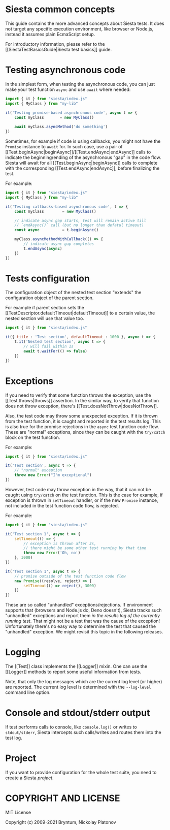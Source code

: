 Siesta common concepts
======================

This guide contains the more advanced concepts about Siesta tests. It does not target any specific execution environment, like browser or Node.js, instead it assumes plain EcmaScript setup.

For introductory information, please refer to the [[SiestaTestBasicsGuide|Siesta test basics]] guide.

Testing asynchronous code
===================

In the simplest form, when testing the asynchronous code, you can just make your test function `async` and use `await` where needed:

```javascript
import { it } from "siesta/index.js"
import { MyClass } from "my-lib"

it('Testing promise-based asynchronous code', async t => {
    const myClass       = new MyClass()
    
    await myClass.asyncMethod('do something')
})
```

Sometimes, for example if code is using callbacks, you might not have the `Promise` instance to `await` for. In such case, use a pair of
[[Test.beginAsync|beginAsync]]/[[Test.endAsync|endAsync]] calls to indicate the beginning/ending of the asynchronous "gap" in the code flow.
Siesta will await for all [[Test.beginAsync|beginAsync]] calls to complete with the corresponding [[Test.endAsync|endAsync]], before finalizing the test.

For example:
```javascript
import { it } from "siesta/index.js"
import { MyClass } from "my-lib"

it('Testing callbacks-based asynchronous code', t => {
    const myClass        = new MyClass()

    // indicate async gap starts, test will remain active till
    // `endAsync()` call (but no longer than defatul timeout)
    const async          = t.beginAsync()

    myClass.asyncMethodWithCallback(() => {
        // indicate async gap completes
        t.endAsync(async)
    })
})
```


Tests configuration
===================

The configuration object of the nested test section "extends" the configuration object of the parent section. 

For example if parent section sets the [[TestDescriptor.defaultTimeout|defaultTimeout]] to a certain value, the nested section 
will use that value too.

```javascript
import { it } from "siesta/index.js"

it({ title : 'Test section', defaultTimeout : 1000 }, async t => {
    t.it('Nested test section', async t => {
        // will fail within 1s
        await t.waitFor(() => false)
    })
})
```

Exceptions
==========

If you need to verify that some function throws the exception, use the [[Test.throws|throws]] assertion.
In the similar way, to verify that function does not throw exception, there's [[Test.doesNotThrow|doesNotThrow]]. 

Also, the test code may throw some unexpected exception. If it is thrown from the test function, it is caught 
and reported in the test results log. This is also true for the promise rejections in the `async` test function 
code flow. These are "normal" exceptions, since they can be caught with the `try/catch` block on the test function.

For example:
```javascript
import { it } from "siesta/index.js"

it('Test section', async t => {
    // "normal" exception
    throw new Error("I'm exceptional")
})
```

However, test code may throw exception in the way, that it can not be caught using `try/catch` on the test function.
This is the case for example, if exception is thrown in `setTimeout` handler, or if the new `Promise` instance,
not included in the test function code flow, is rejected.

For example:
```javascript
import { it } from "siesta/index.js"

it('Test section 1', async t => {
    setTimeout(() => {
        // exception is thrown after 3s, 
        // there might be some other test running by that time
        throw new Error('Oh, no')
    }, 3000)
})

it('Test section 1', async t => {
    // promise outside of the test function code flow
    new Promise((resolve, reject) => {
        setTimeout(() => reject(), 3000)
    })
})
```

These are so called "unhandled" exceptions/rejections. If environment supports that (browsers and Node.js do, Deno doesn't), 
Siesta tracks such "unhandled" exceptions and report them *in the results log of the currently running test*. 
That might not be a test that was the cause of the exception! Unfortunately there's no easy way to determine
the test that caused the "unhandled" exception. We might revisit this topic in the following releases.


Logging
=======

The [[Test]] class implements the [[Logger]] mixin. One can use the [[Logger]] methods to report some useful information from tests.

Note, that only the log messages which are the current log level (or higher) are reported. The current log level is determined with the
`--log-level` command line option.


Console and stdout/stderr output
================================

If test performs calls to console, like `console.log()` or writes to `stdout/stderr`, Siesta intercepts such calls/writes
and routes them into the test log. 


Project
========

If you want to provide configuration for the whole test suite, you need to create a Siesta *project*.


COPYRIGHT AND LICENSE
=================

MIT License

Copyright (c) 2009-2021 Bryntum, Nickolay Platonov

